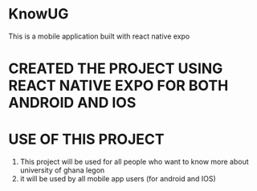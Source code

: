 # KnowUG
This is a mobile application built with react native expo

# CREATED THE PROJECT USING REACT NATIVE EXPO FOR BOTH ANDROID AND IOS

# USE OF THIS PROJECT
1. This project will be used for all people who want to know more about university of ghana legon 
2. it will be used by all mobile app users (for android and IOS)
